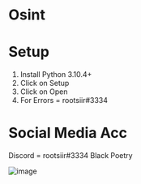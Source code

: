 # Osint

# Setup
1. Install Python 3.10.4+
2. Click on Setup
3. Click on Open
4. For Errors = rootsiir#3334

# Social Media Acc
Discord = rootsiir#3334
Black Poetry 

![image](https://user-images.githubusercontent.com/98325453/163680385-ef4d487a-baa0-40ab-9162-6e7f836c3aae.png)
